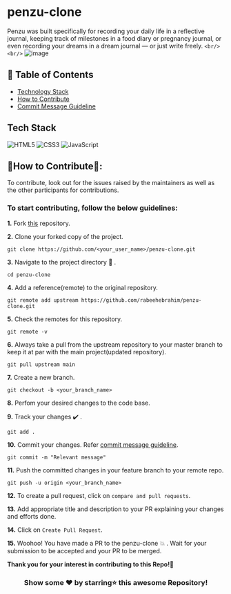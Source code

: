 # penzu-clone

Penzu was built specifically for recording your daily life in a reflective journal, keeping track of milestones in a food diary or pregnancy journal, or even recording your dreams in a dream journal — or just write freely.
`<br/>`
`<br/>`
![image](https://github.com/rabeehebrahim/penzu-clone/assets/65481473/90b46ccc-897b-4242-9456-cec703fce57f)

## 📝 Table of Contents

- [Technology Stack](#tech_stack)
- [How to Contribute](#How-to-Contribute)
- [Commit Message Guideline](https://github.com/rabeehebrahim/penzu-clone/blob/main/COMMIT-GUIDELINE.md)

## Tech Stack

<img alt="HTML5" src="https://img.shields.io/badge/html5-%23fca9ae.svg?style=for-the-badge&logo=html5&logoColor=140200"/>
<img alt="CSS3" src="https://img.shields.io/badge/css3-%23ffd2ce.svg?style=for-the-badge&logo=css3&logoColor=140200"/>
<img alt="JavaScript" src="https://img.shields.io/badge/javascript-%23e4626b.svg?style=for-the-badge&logo=javascript&logoColor=%23F7DF1E"/>

## 📌How to Contribute📝:

To contribute, look out for the issues raised by the maintainers as well as the other participants for contributions.

### To start contributing, follow the below guidelines:

**1.**  Fork [this](https://github.com/rabeehebrahim/penzu-clone) repository.

**2.**  Clone your forked copy of the project.

```
git clone https://github.com/<your_user_name>/penzu-clone.git
```

**3.** Navigate to the project directory 📁 .

```
cd penzu-clone
```

**4.** Add a reference(remote) to the original repository.

```
git remote add upstream https://github.com/rabeehebrahim/penzu-clone.git 
```

**5.** Check the remotes for this repository.

```
git remote -v
```

**6.** Always take a pull from the upstream repository to your master branch to keep it at par with the main project(updated repository).

```
git pull upstream main
```

**7.** Create a new branch.

```
git checkout -b <your_branch_name>
```

**8.** Perfom your desired changes to the code base.

**9.** Track your changes ✔️ .

```
git add . 
```

**10.** Commit your changes. Refer [commit message guideline](https://github.com/rabeehebrahim/penzu-clone/blob/main/COMMIT-GUIDELINE.md).

```
git commit -m "Relevant message"
```

**11.** Push the committed changes in your feature branch to your remote repo. 

```
git push -u origin <your_branch_name>
```

**12.** To create a pull request, click on `compare and pull requests`.

**13.** Add appropriate title and description to your PR explaining your changes and efforts done.

**14.** Click on `Create Pull Request`.

**15.** Woohoo! You have made a PR to the penzu-clone 💥 . Wait for your submission to be accepted and your PR to be merged.

</div>

**Thank you for your interest in contributing to this Repo!🏼**

<div align="center">

### Show some ❤️ by starring⭐ this awesome Repository!

</div>
